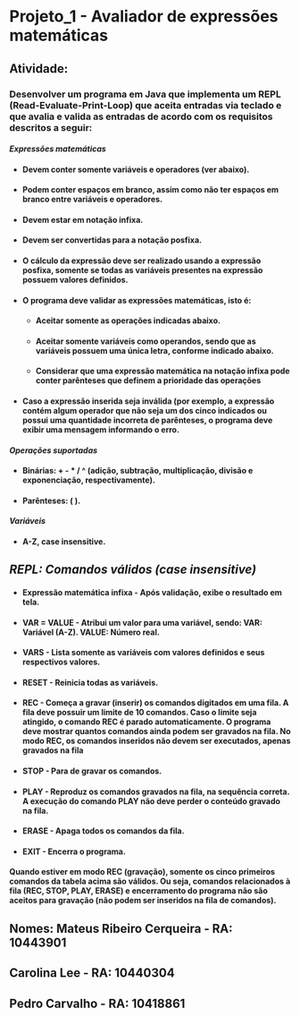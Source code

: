# Projeto_1 - Avaliador de expressões matemáticas
## Atividade:
### Desenvolver um programa em Java que implementa um REPL (Read-Evaluate-Print-Loop) que aceita entradas via teclado e que avalia e valida as entradas de acordo com os requisitos descritos a seguir:
#### _Expressões matemáticas_
- #### Devem conter somente variáveis e operadores (ver abaixo).
- #### Podem conter espaços em branco, assim como não ter espaços em branco entre variáveis e operadores.
- #### Devem estar em notação infixa.
- #### Devem ser convertidas para a notação posfixa.
- #### O cálculo da expressão deve ser realizado usando a expressão posfixa, somente se todas as variáveis presentes na expressão possuem valores definidos.
- #### O programa deve validar as expressões matemáticas, isto é:
  - #### Aceitar somente as operações indicadas abaixo.
  - #### Aceitar somente variáveis como operandos, sendo que as variáveis possuem uma única letra, conforme indicado abaixo.
  - #### Considerar que uma expressão matemática na notação infixa pode conter parênteses que definem a prioridade das operações
- #### Caso a expressão inserida seja inválida (por exemplo, a expressão contém algum operador que não seja um dos cinco indicados ou possui uma quantidade incorreta de parênteses, o programa deve exibir uma mensagem informando o erro.
#### _Operações suportadas_
- #### Binárias: + - * / ^ (adição, subtração, multiplicação, divisão e exponenciação, respectivamente).
- #### Parênteses: ( ).
#### _Variáveis_
- #### A-Z, case insensitive.
## _REPL: Comandos válidos (case insensitive)_
- #### Expressão matemática infixa - Após validação, exibe o resultado em tela.
- #### VAR = VALUE - Atribui um valor para uma variável, sendo: VAR: Variável (A-Z). VALUE: Número real.
- #### VARS - Lista somente as variáveis com valores definidos e seus respectivos valores.
- #### RESET - Reinicia todas as variáveis.
- #### REC - Começa a gravar (inserir) os comandos digitados em uma fila. A fila deve possuir um limite de 10 comandos. Caso o limite seja atingido, o comando REC é parado automaticamente. O programa deve mostrar quantos comandos ainda podem ser gravados na fila. No modo REC, os comandos inseridos não devem ser executados, apenas gravados na fila
- #### STOP - Para de gravar os comandos.
- #### PLAY - Reproduz os comandos gravados na fila, na sequência correta. A execução do comando PLAY não deve perder o conteúdo gravado na fila.
- #### ERASE - Apaga todos os comandos da fila.
- #### EXIT - Encerra o programa.
#### Quando estiver em modo REC (gravação), somente os cinco primeiros comandos da tabela acima são válidos. Ou seja, comandos relacionados à fila (REC, STOP, PLAY, ERASE) e encerramento do programa não são aceitos para gravação (não podem ser inseridos na fila de comandos).
## Nomes: Mateus Ribeiro Cerqueira - RA: 10443901 
##        Carolina Lee - RA: 10440304
##        Pedro Carvalho - RA: 10418861
